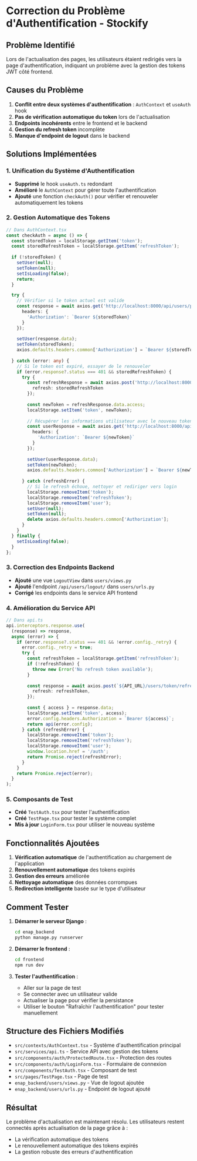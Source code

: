 # Correction du Problème d'Authentification - Stockify

## Problème Identifié

Lors de l'actualisation des pages, les utilisateurs étaient redirigés vers la page d'authentification, indiquant un problème avec la gestion des tokens JWT côté frontend.

## Causes du Problème

1. **Conflit entre deux systèmes d'authentification** : `AuthContext` et `useAuth` hook
2. **Pas de vérification automatique du token** lors de l'actualisation
3. **Endpoints incohérents** entre le frontend et le backend
4. **Gestion du refresh token** incomplète
5. **Manque d'endpoint de logout** dans le backend

## Solutions Implémentées

### 1. Unification du Système d'Authentification

- **Supprimé** le hook `useAuth.ts` redondant
- **Amélioré** le `AuthContext` pour gérer toute l'authentification
- **Ajouté** une fonction `checkAuth()` pour vérifier et renouveler automatiquement les tokens

### 2. Gestion Automatique des Tokens

```typescript
// Dans AuthContext.tsx
const checkAuth = async () => {
  const storedToken = localStorage.getItem('token');
  const storedRefreshToken = localStorage.getItem('refreshToken');
  
  if (!storedToken) {
    setUser(null);
    setToken(null);
    setIsLoading(false);
    return;
  }

  try {
    // Vérifier si le token actuel est valide
    const response = await axios.get('http://localhost:8000/api/users/profile/', {
      headers: {
        'Authorization': `Bearer ${storedToken}`
      }
    });
    
    setUser(response.data);
    setToken(storedToken);
    axios.defaults.headers.common['Authorization'] = `Bearer ${storedToken}`;
    
  } catch (error: any) {
    // Si le token est expiré, essayer de le renouveler
    if (error.response?.status === 401 && storedRefreshToken) {
      try {
        const refreshResponse = await axios.post('http://localhost:8000/api/users/token/refresh/', {
          refresh: storedRefreshToken
        });
        
        const newToken = refreshResponse.data.access;
        localStorage.setItem('token', newToken);
        
        // Récupérer les informations utilisateur avec le nouveau token
        const userResponse = await axios.get('http://localhost:8000/api/users/profile/', {
          headers: {
            'Authorization': `Bearer ${newToken}`
          }
        });
        
        setUser(userResponse.data);
        setToken(newToken);
        axios.defaults.headers.common['Authorization'] = `Bearer ${newToken}`;
        
      } catch (refreshError) {
        // Si le refresh échoue, nettoyer et rediriger vers login
        localStorage.removeItem('token');
        localStorage.removeItem('refreshToken');
        localStorage.removeItem('user');
        setUser(null);
        setToken(null);
        delete axios.defaults.headers.common['Authorization'];
      }
    }
  } finally {
    setIsLoading(false);
  }
};
```

### 3. Correction des Endpoints Backend

- **Ajouté** une vue `LogoutView` dans `users/views.py`
- **Ajouté** l'endpoint `/api/users/logout/` dans `users/urls.py`
- **Corrigé** les endpoints dans le service API frontend

### 4. Amélioration du Service API

```typescript
// Dans api.ts
api.interceptors.response.use(
  (response) => response,
  async (error) => {
    if (error.response?.status === 401 && !error.config._retry) {
      error.config._retry = true;
      try {
        const refreshToken = localStorage.getItem('refreshToken');
        if (!refreshToken) {
          throw new Error('No refresh token available');
        }
        
        const response = await axios.post(`${API_URL}/users/token/refresh/`, {
          refresh: refreshToken,
        });
        
        const { access } = response.data;
        localStorage.setItem('token', access);
        error.config.headers.Authorization = `Bearer ${access}`;
        return api(error.config);
      } catch (refreshError) {
        localStorage.removeItem('token');
        localStorage.removeItem('refreshToken');
        localStorage.removeItem('user');
        window.location.href = '/auth';
        return Promise.reject(refreshError);
      }
    }
    return Promise.reject(error);
  }
);
```

### 5. Composants de Test

- **Créé** `TestAuth.tsx` pour tester l'authentification
- **Créé** `TestPage.tsx` pour tester le système complet
- **Mis à jour** `LoginForm.tsx` pour utiliser le nouveau système

## Fonctionnalités Ajoutées

1. **Vérification automatique** de l'authentification au chargement de l'application
2. **Renouvellement automatique** des tokens expirés
3. **Gestion des erreurs** améliorée
4. **Nettoyage automatique** des données corrompues
5. **Redirection intelligente** basée sur le type d'utilisateur

## Comment Tester

1. **Démarrer le serveur Django** :
   ```bash
   cd enap_backend
   python manage.py runserver
   ```

2. **Démarrer le frontend** :
   ```bash
   cd frontend
   npm run dev
   ```

3. **Tester l'authentification** :
   - Aller sur la page de test
   - Se connecter avec un utilisateur valide
   - Actualiser la page pour vérifier la persistance
   - Utiliser le bouton "Rafraîchir l'authentification" pour tester manuellement

## Structure des Fichiers Modifiés

- `src/contexts/AuthContext.tsx` - Système d'authentification principal
- `src/services/api.ts` - Service API avec gestion des tokens
- `src/components/auth/ProtectedRoute.tsx` - Protection des routes
- `src/components/auth/LoginForm.tsx` - Formulaire de connexion
- `src/components/TestAuth.tsx` - Composant de test
- `src/pages/TestPage.tsx` - Page de test
- `enap_backend/users/views.py` - Vue de logout ajoutée
- `enap_backend/users/urls.py` - Endpoint de logout ajouté

## Résultat

Le problème d'actualisation est maintenant résolu. Les utilisateurs restent connectés après actualisation de la page grâce à :
- La vérification automatique des tokens
- Le renouvellement automatique des tokens expirés
- La gestion robuste des erreurs d'authentification 